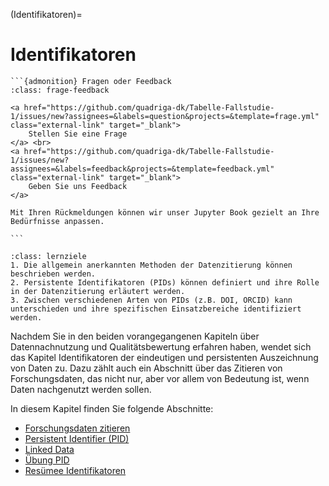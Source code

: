 (Identifikatoren)=
# Identifikatoren

````{margin}
```{admonition} Fragen oder Feedback 
:class: frage-feedback

<a href="https://github.com/quadriga-dk/Tabelle-Fallstudie-1/issues/new?assignees=&labels=question&projects=&template=frage.yml" class="external-link" target="_blank">
    Stellen Sie eine Frage
</a> <br>
<a href="https://github.com/quadriga-dk/Tabelle-Fallstudie-1/issues/new?assignees=&labels=feedback&projects=&template=feedback.yml" class="external-link" target="_blank">
    Geben Sie uns Feedback
</a>

Mit Ihren Rückmeldungen können wir unser Jupyter Book gezielt an Ihre Bedürfnisse anpassen.

```
````

```{admonition} Lernziel: Datenzitierung und PID
:class: lernziele
1. Die allgemein anerkannten Methoden der Datenzitierung können beschrieben werden. 
2. Persistente Identifikatoren (PIDs) können definiert und ihre Rolle in der Datenzitierung erläutert werden. 
3. Zwischen verschiedenen Arten von PIDs (z.B. DOI, ORCID) kann unterschieden und ihre spezifischen Einsatzbereiche identifiziert werden.
``` 

Nachdem Sie in den beiden vorangegangenen Kapiteln über Datennachnutzung und Qualitätsbewertung erfahren haben, wendet sich das Kapitel Identifikatoren der eindeutigen und persistenten Auszeichnung von Daten zu. Dazu zählt auch ein Abschnitt über das Zitieren von Forschungsdaten, das nicht nur, aber vor allem von Bedeutung ist, wenn Daten nachgenutzt werden sollen.

In diesem Kapitel finden Sie folgende Abschnitte:

- [Forschungsdaten zitieren](/Markdown/5_1_Datenzitierung.md)
- [Persistent Identifier (PID)](/Markdown/5_2_PID.md)
- [Linked Data](/Markdown/5_3_Linked-Data.md)
- [Übung PID](/Markdown/5_4_Übung_PID.md)
- [Resümee Identifikatoren](/Markdown/5_5_Resümee_Identifikatoren.md)
